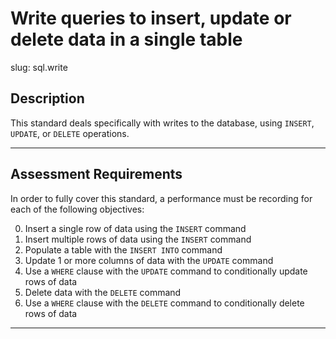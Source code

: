 # Write queries to insert, update or delete data in a single table

slug: sql.write

## Description
This standard deals specifically with writes to the database, using `INSERT`, `UPDATE`, or `DELETE` operations.

---
## Assessment Requirements
In order to fully cover this standard, a performance must be recording for each of the following objectives:

0. Insert a single row of data using the `INSERT` command
1. Insert multiple rows of data using the `INSERT` command
2. Populate a table with the `INSERT INTO` command
3. Update 1 or more columns of data with the `UPDATE` command
4. Use a `WHERE` clause with the `UPDATE` command to conditionally update rows of data
5. Delete data with the `DELETE` command
6. Use a `WHERE` clause with the `DELETE` command to conditionally delete rows of data

---
